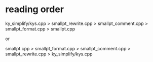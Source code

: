 # reading order

ky_simplify/kys.cpp > smallpt_rewrite.cpp > smallpt_comment.cpp > smallpt_format.cpp > smallpt.cpp

or

smallpt.cpp > smallpt_format.cpp > smallpt_comment.cpp > smallpt_rewrite.cpp > ky_simplify/kys.cpp